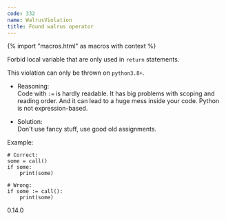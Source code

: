 ```yaml
---
code: 332
name: WalrusViolation
title: Found walrus operator
---
```


{% import "macros.html" as macros with context %}

Forbid local variable that are only used in `return` statements.

This violation can only be thrown on `python3.8+`.

  - Reasoning:  
    Code with `:=` is hardly readable. It has big problems with scoping
    and reading order. And it can lead to a huge mess inside your code.
    Python is not expression-based.

  - Solution:  
    Don't use fancy stuff, use good old assignments.

Example:

    # Correct:
    some = call()
    if some:
        print(some)
    
    # Wrong:
    if some := call():
        print(some)

<div class="versionadded">

0.14.0

</div>